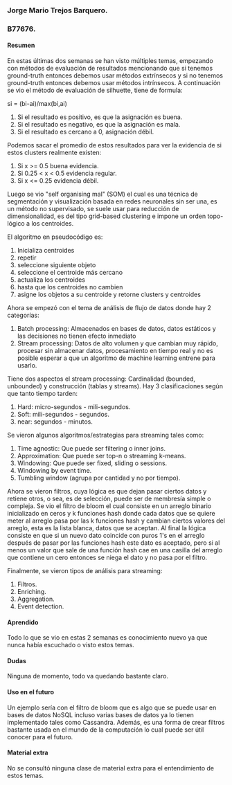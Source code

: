### **Jorge Mario Trejos Barquero.**
### **B77676.**

#### **Resumen**

En estas últimas dos semanas se han visto múltiples temas, empezando con métodos de evaluación de resultados mencionando que si tenemos ground-truth entonces debemos usar métodos extrínsecos y si no tenemos ground-truth entonces debemos usar métodos intrínsecos. A continuación se vio el método de evaluación de silhuette, tiene de formula:

si = (bi-ai)/max(bi,ai)

1. Si el resultado es positivo, es que la asignación es buena.
2. Si el resultado es negativo, es que la asignación es mala.
3. Si el resultado es cercano a 0, asignación débil.

Podemos sacar el promedio de estos resultados para ver la evidencia de si estos clusters realmente existen:

1. Si x >= 0.5 buena evidencia.
2. Si 0.25 < x < 0.5 evidencia regular.
3. Si x <= 0.25 evidencia débil.

Luego se vio "self organising mal" (SOM) el cual es una técnica de segmentación y visualización basada en redes neuronales sin ser una, es un método no supervisado, se suele usar para reducción de dimensionalidad, es del tipo grid-based clustering e impone un orden topo-lógico a los centroides.

El algoritmo en pseudocódigo es:

1. Inicializa centroides
2. repetir
3. seleccione siguiente objeto
4. seleccione el centroide más cercano
5. actualiza los centroides
6. hasta que los centroides no cambien
7. asigne los objetos a su centroide y retorne clusters y centroides

Ahora se empezó con el tema de análisis de flujo de datos donde hay 2 categorías:

1. Batch processing: Almacenados en bases de datos, datos estáticos y las decisiones no tienen efecto inmediato
2. Stream processing: Datos de alto volumen y que cambian muy rápido, procesar sin almacenar datos, procesamiento en tiempo real y no es posible esperar a que un algoritmo de machine learning entrene para usarlo.

Tiene dos aspectos el stream processing: Cardinalidad (bounded, unbounded) y construcción (tablas y streams). Hay 3 clasificaciones según que tanto tiempo tarden:

1. Hard: micro-segundos - mili-segundos.
2. Soft: mili-segundos - segundos.
3. near: segundos - minutos.

Se vieron algunos algoritmos/estrategias para streaming tales como:

1. Time agnostic: Que puede ser filtering o inner joins.
2. Approximation: Que puede ser top-n o streaming k-means.
3. Windowing: Que puede ser fixed, sliding o sessions.
4. Windowing by event time.
5. Tumbling window (agrupa por cantidad y no por tiempo).

Ahora se vieron filtros, cuya lógica es que dejan pasar ciertos datos y retiene otros, o sea, es de selección, puede ser de membresía simple o compleja. Se vio el filtro de bloom el cual consiste en un arreglo binario inicializado en ceros y k funciones hash donde cada datos que se quiere meter al arreglo pasa por las k funciones hash y cambian ciertos valores del arreglo, esta es la lista blanca, datos que se aceptan. Al final la lógica consiste en que si un nuevo dato coincide con puros 1's en el arreglo después de pasar por las funciones hash este dato es aceptado, pero si al menos un valor que sale de una función hash cae en una casilla del arreglo que contiene un cero entonces se niega el dato y no pasa por el filtro.

Finalmente, se vieron tipos de análisis para streaming:

1. Filtros.
2. Enriching.
3. Aggregation.
4. Event detection.

#### **Aprendido**
Todo lo que se vio en estas 2 semanas es conocimiento nuevo ya que nunca había escuchado o visto estos temas.

#### **Dudas**
Ninguna de momento, todo va quedando bastante claro.

#### **Uso en el futuro**
Un ejemplo sería con el filtro de bloom que es algo que se puede usar en bases de datos NoSQL incluso varias bases de datos ya lo tienen implementado tales como Cassandra. Además, es una forma de crear filtros bastante usada en el mundo de la computación lo cual puede ser útil conocer para el futuro.

#### **Material extra**
No se consultó ninguna clase de material extra para el entendimiento de estos temas.